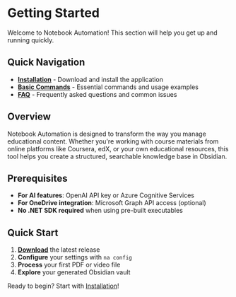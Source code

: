 # Getting Started

Welcome to Notebook Automation! This section will help you get up and running quickly.

## Quick Navigation

- **[Installation](installation.md)** - Download and install the application
- **[Basic Commands](basic-commands.md)** - Essential commands and usage examples
- **[FAQ](faq.md)** - Frequently asked questions and common issues

## Overview

Notebook Automation is designed to transform the way you manage educational content. Whether you're working with course materials from online platforms like Coursera, edX, or your own educational resources, this tool helps you create a structured, searchable knowledge base in Obsidian.

## Prerequisites

- **For AI features**: OpenAI API key or Azure Cognitive Services
- **For OneDrive integration**: Microsoft Graph API access (optional)
- **No .NET SDK required** when using pre-built executables

## Quick Start

1. **[Download](installation.md)** the latest release
2. **Configure** your settings with `na config`
3. **Process** your first PDF or video file
4. **Explore** your generated Obsidian vault

Ready to begin? Start with [Installation](installation.md)!
